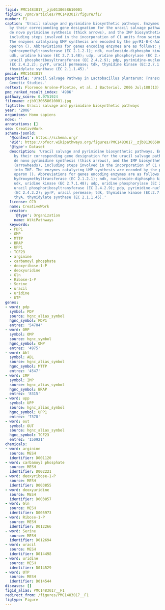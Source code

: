 ```yaml
---
figid: PMC1483017__zjb0130658610001
figlink: /pmc/articles/PMC1483017/figure/f1/
number: F1
caption: 'Uracil salvage and pyrimidine biosynthetic pathways. Enzymes are identified
  by their corresponding gene designation for the uracil salvage pathway (thin arrows),
  de novo pyrimidine synthesis (thick arrows), and the IMP biosynthetic pathway (arrowheads),
  including steps involved in the incorporation of C1 units from serine into THF.
  The enzymes catalyzing UMP synthesis are encoded by the pyrR1-B-C-Aa1-Ab1-D-F-E
  operon (). Abbreviations for genes encoding enzymes are as follows: glyA, serine
  hydroxymethyltransferase (EC 2.1.2.1); ndk, nucleoside-diphospho kinase (EC 2.7.4.14);
  udk, uridine kinase (EC 2.7.1.48); udp, uridine phosphorylase (EC 2.4.2.3); upp,
  uracil phosphoribosyltransferase (EC 2.4.2.9); pdp, pyrimidine-nucleoside phosphorylase
  (EC 2.4.2.2); pyrP, uracil permease; tdk, thymidine kinase (EC:2.7.1.21); and thyA,
  thymidylate synthase (EC 2.1.1.45).'
pmcid: PMC1483017
papertitle: 'Uracil Salvage Pathway in Lactobacillus plantarum: Transcription and
  Genetic Studies.'
reftext: Florence Arsène-Ploetze, et al. J Bacteriol. 2006 Jul;188(13):4777-4786.
pmc_ranked_result_index: '4986'
pathway_score: 0.9751924
filename: zjb0130658610001.jpg
figtitle: Uracil salvage and pyrimidine biosynthetic pathways
year: '2006'
organisms: Homo sapiens
ndex: ''
annotations: []
seo: CreativeWork
schema-jsonld:
  '@context': https://schema.org/
  '@id': https://pfocr.wikipathways.org/figures/PMC1483017__zjb0130658610001.html
  '@type': Dataset
  description: 'Uracil salvage and pyrimidine biosynthetic pathways. Enzymes are identified
    by their corresponding gene designation for the uracil salvage pathway (thin arrows),
    de novo pyrimidine synthesis (thick arrows), and the IMP biosynthetic pathway
    (arrowheads), including steps involved in the incorporation of C1 units from serine
    into THF. The enzymes catalyzing UMP synthesis are encoded by the pyrR1-B-C-Aa1-Ab1-D-F-E
    operon (). Abbreviations for genes encoding enzymes are as follows: glyA, serine
    hydroxymethyltransferase (EC 2.1.2.1); ndk, nucleoside-diphospho kinase (EC 2.7.4.14);
    udk, uridine kinase (EC 2.7.1.48); udp, uridine phosphorylase (EC 2.4.2.3); upp,
    uracil phosphoribosyltransferase (EC 2.4.2.9); pdp, pyrimidine-nucleoside phosphorylase
    (EC 2.4.2.2); pyrP, uracil permease; tdk, thymidine kinase (EC:2.7.1.21); and
    thyA, thymidylate synthase (EC 2.1.1.45).'
  license: CC0
  name: CreativeWork
  creator:
    '@type': Organization
    name: WikiPathways
  keywords:
  - PDP1
  - OMP
  - MTTP
  - BRAP
  - UPP1
  - TCF23
  - arginine
  - carbamoyl phosphate
  - deoxyribose-1-P
  - deoxyuridine
  - Gln
  - Ribose-1-P
  - Serine
  - uracil
  - uridine
  - UTP
genes:
- word: pdp
  symbol: PDP
  source: hgnc_alias_symbol
  hgnc_symbol: PDP1
  entrez: '54704'
- word: OMP
  symbol: OMP
  source: hgnc_symbol
  hgnc_symbol: OMP
  entrez: '4975'
- word: Abl
  symbol: ABL
  source: hgnc_alias_symbol
  hgnc_symbol: MTTP
  entrez: '4547'
- word: IMP
  symbol: IMP
  source: hgnc_alias_symbol
  hgnc_symbol: BRAP
  entrez: '8315'
- word: upp
  symbol: UPP
  source: hgnc_alias_symbol
  hgnc_symbol: UPP1
  entrez: '7378'
- word: out
  symbol: OUT
  source: hgnc_alias_symbol
  hgnc_symbol: TCF23
  entrez: '150921'
chemicals:
- word: arginine
  source: MESH
  identifier: D001120
- word: carbamoyl phosphate
  source: MESH
  identifier: D002221
- word: deoxyribose-1-P
  source: MESH
  identifier: D003855
- word: deoxyuridine
  source: MESH
  identifier: D003857
- word: Gln
  source: MESH
  identifier: D005973
- word: Ribose-1-P
  source: MESH
  identifier: D012266
- word: Serine
  source: MESH
  identifier: D012694
- word: uracil
  source: MESH
  identifier: D014498
- word: uridine
  source: MESH
  identifier: D014529
- word: UTP
  source: MESH
  identifier: D014544
diseases: []
figid_alias: PMC1483017__F1
redirect_from: /figures/PMC1483017__F1
figtype: Figure
---
```

